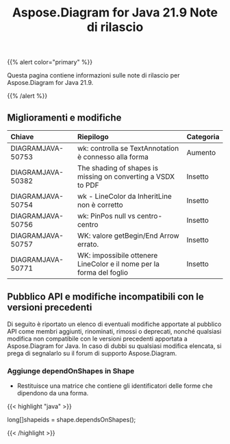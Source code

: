 ﻿---
title: Aspose.Diagram for Java 21.9 Note di rilascio
type: docs
weight: 4
url: /it/java/aspose-diagram-for-java-21-9-release-notes/
---
{{% alert color="primary" %}}

Questa pagina contiene informazioni sulle note di rilascio per Aspose.Diagram for Java 21.9.

{{% /alert %}}
## **Miglioramenti e modifiche**  ##

|**Chiave**|**Riepilogo**|**Categoria**|
|:- |:- |:- |
|DIAGRAMJAVA-50753|wk: controlla se TextAnnotation è connesso alla forma|Aumento|
|DIAGRAMJAVA-50382|The shading of shapes is missing on converting a VSDX to PDF|Insetto|
|DIAGRAMJAVA-50754|wk - LineColor da InheritLine non è corretto|Insetto|
|DIAGRAMJAVA-50756|wk: PinPos null vs centro-centro|Insetto|
|DIAGRAMJAVA-50757|WK: valore getBegin/End Arrow errato.|Insetto|
|DIAGRAMJAVA-50771|WK: impossibile ottenere LineColor e il nome per la forma del foglio|Insetto|
## **Pubblico API e modifiche incompatibili con le versioni precedenti**
Di seguito è riportato un elenco di eventuali modifiche apportate al pubblico API come membri aggiunti, rinominati, rimossi o deprecati, nonché qualsiasi modifica non compatibile con le versioni precedenti apportata a Aspose.Diagram for Java. In caso di dubbi su qualsiasi modifica elencata, si prega di segnalarlo su il forum di supporto Aspose.Diagram.

### **Aggiunge dependOnShapes in Shape**
- Restituisce una matrice che contiene gli identificatori delle forme che dipendono da una forma.



{{< highlight "java" >}}

long[]shapeids = shape.dependsOnShapes();

{{< /highlight >}}
